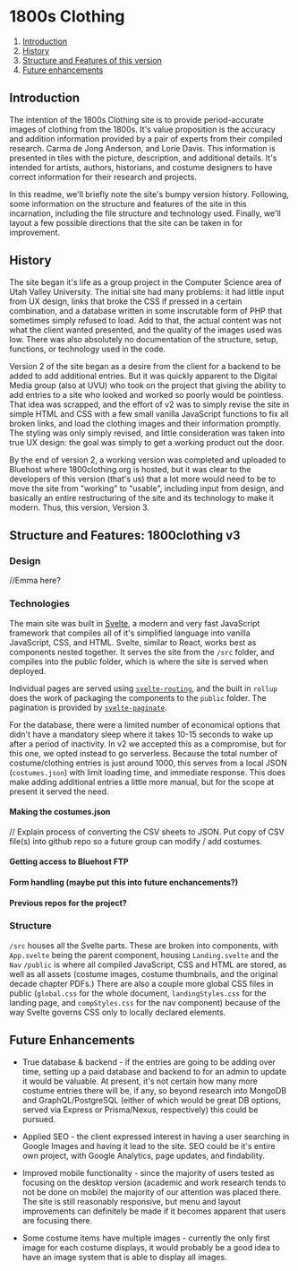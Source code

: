# 1800s Clothing

1. [Introduction](#introduction)
2. [History](#history)
3. [Structure and Features of this version](##structure-and-Features-1800clothing-v3)
4. [Future enhancements](#future-enhancements)


## Introduction 

The intention of the 1800s Clothing site is to provide period-accurate images of clothing from the 1800s. It's value proposition is the accuracy and addition information provided by a pair of experts from their compiled research. Carma de Jong Anderson, and Lorie Davis. This information is presented in tiles with the picture, description, and additional details. It's intended for artists, authors, historians, and costume designers to have correct information for their research and projects.

In this readme, we'll briefly note the site's bumpy version history. Following, some information on the structure and features of the site in this incarnation, including the file structure and technology used. Finally, we'll layout a few possible directions that the site can be taken in for improvement.

## History

The site began it's life as a group project in the Computer Science area of Utah Valley University. The initial site had many problems: it had little input from UX design, links that broke the CSS if pressed in a certain combination, and a database written in some inscrutable form of PHP that sometimes simply refused to load. Add to that, the actual content was not what the client wanted presented, and the quality of the images used was low. There was also absolutely no documentation of the structure, setup, functions, or technology used in the code.

Version 2 of the site began as a desire from the client for a backend to be added to add additional entries. But it was quickly apparent to the Digital Media group (also at UVU) who took on the project that giving the ability to add entries to a site who looked and worked so poorly would be pointless. That idea was scrapped, and the effort of v2 was to simply revise the site in simple HTML and CSS with a few small vanilla JavaScript functions to fix all broken links, and load the clothing images and their information promptly. The styling was only simply revised, and little consideration was taken into true UX design: the goal was simply to get a working product out the door.

By the end of version 2, a working version was completed and uploaded to Bluehost where 1800clothing.org is hosted, but it was clear to the developers of this version (that's us) that a lot more would need to be to move the site from "working" to "usable", including input from design, and basically an entire restructuring of the site and its technology to make it modern. Thus, this version, Version 3.

## Structure and Features: 1800clothing v3

### Design

//Emma here?

### Technologies

The main site was built in [Svelte](https://svelte.dev/), a modern and very fast JavaScript framework that compiles all of it's simplified language into vanilla JavaScript, CSS, and HTML. Svelte, similar to React, works best as components nested together. It serves the site from the `/src` folder, and compiles into the public folder, which is where the site is served when deployed.

Individual pages are served using [`svelte-routing`](https://www.npmjs.com/package/svelte-routing), and the built in `rollup` does the work of packaging the components to the `public` folder. The pagination is provided by [`svelte-paginate`](https://www.npmjs.com/package/svelte-paginate).

For the database, there were a limited number of economical options that didn't have a mandatory sleep where it takes 10-15 seconds to wake up after a period of inactivity. In v2 we accepted this as a compromise, but for this one, we opted instead to go serverless. Because the total number of costume/clothing entries is just around 1000, this serves from a local JSON (`costumes.json`) with limit loading time, and immediate response. This does make adding additional entries a little more manual, but for the scope at present it served the need.

#### Making the costumes.json

// Explain process of converting the CSV sheets to JSON. Put copy of CSV file(s) into github repo so a future group can modify / add costumes.

#### Getting access to Bluehost FTP 

#### Form handling (maybe put this into future enchancements?)

#### Previous repos for the project?

### Structure

`/src` houses all the Svelte parts. These are broken into components, with `App.svelte` being the parent component, housing `Landing.svelte` and the `Nav`
`/public` is where all compiled JavaScript, CSS and HTML are stored, as well as all assets (costume images, costume thumbnails, and the original decade chapter PDFs.) There are also a couple more global CSS files in public (`global.css` for the whole document, `landingStyles.css` for the landing page, and `compStyles.css` for the nav component) because of the way Svelte governs CSS only to locally declared elements. 


## Future Enhancements

* True database & backend - if the entries are going to be adding over time, setting up a paid database and backend to for an admin to update it would be valuable. At present, it's not certain how many more costume entries there will be, if any, so beyond research into MongoDB and GraphQL/PostgreSQL (either of which would be great DB options, served via Express or Prisma/Nexus, respectively) this could be pursued.

* Applied SEO - the client expressed interest in having a user searching in Google Images and having it lead to the site. SEO could be it's entire own project, with Google Analytics, page updates, and findability. 

* Improved mobile functionality - since the majority of users tested as focusing on the desktop version (academic and work research tends to not be done on mobile) the majority of our attention was placed there. The site is still reasonably responsive, but menu and layout improvements can definitely be made if it becomes apparent that users are focusing there.

* Some costume items have multiple images - currently the only first image for each costume displays, it would probably be a good idea to have an image system that is able to display all images.
